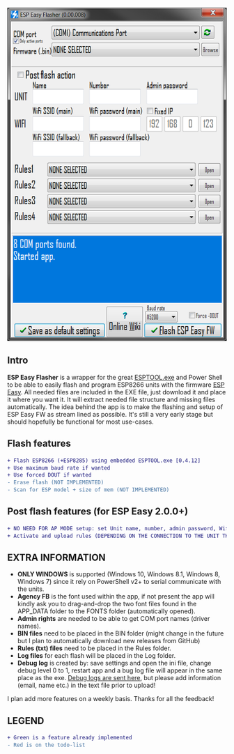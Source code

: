 ![ESP Easy Flasher GUI](Screenshot.png)

Intro
------------
**ESP Easy Flasher** is a wrapper for the great [ESPTOOL.exe](https://github.com/igrr/esptool-ck/blob/master/README.md) and Power Shell to be able to easily flash and program ESP8266 units with the firmware [ESP Easy](https://www.letscontrolit.com/wiki/index.php/ESPEasy). All needed files are included in the EXE file, just download it and place it where you want it. It will extract needed file structure and missing files automatically. The idea behind the app is to make the flashing and setup of ESP Easy FW as stream lined as possible. It's still a very early stage but should hopefully be functional for most use-cases.

Flash features
------------
```diff
+ Flash ESP8266 (+ESP8285) using embedded ESPTOOL.exe [0.4.12]
+ Use maximum baud rate if wanted
+ Use forced DOUT if wanted
- Erase flash (NOT IMPLEMENTED)
- Scan for ESP model + size of mem (NOT IMPLEMENTED)
```

Post flash features (for ESP Easy 2.0.0+)
------------
```diff
+ NO NEED FOR AP MODE setup: set Unit name, number, admin password, Wifi settings, IP, right after flash
+ Activate and upload rules (DEPENDING ON THE CONNECTION TO THE UNIT THIS MIGHT TAKE SOME MINUTES DUE TO LATENCY)
```

EXTRA INFORMATION
------------
* **ONLY WINDOWS** is supported (Windows 10, Windows 8.1, Windows 8, Windows 7) since it rely on PowerShell v2+ to serial communicate with the units.
* **Agency FB** is the font used within the app, if not present the app will kindly ask you to drag-and-drop the two font files found in the APP_DATA folder to the FONTS folder (automatically opened).
* **Admin rights** are needed to be able to get COM port names (driver names).
* **BIN files** need to be placed in the BIN folder (might change in the future but I plan to automatically download new releases from GitHub)
* **Rules (txt) files** need to be placed in the Rules folder.
* **Log files** for each flash will be placed in the Log folder.
* **Debug log** is created by: save settings and open the ini file, change debug level 0 to 1, restart app and a bug log file will appear in the same place as the exe. [Debug logs are sent here](https://dbinbox.com/harkrank), but please add information (email, name etc.) in the text file prior to upload!

I plan add more features on a weekly basis. Thanks for all the feedback!


LEGEND
------------
```diff
+ Green is a feature already implemented
- Red is on the todo-list
```
